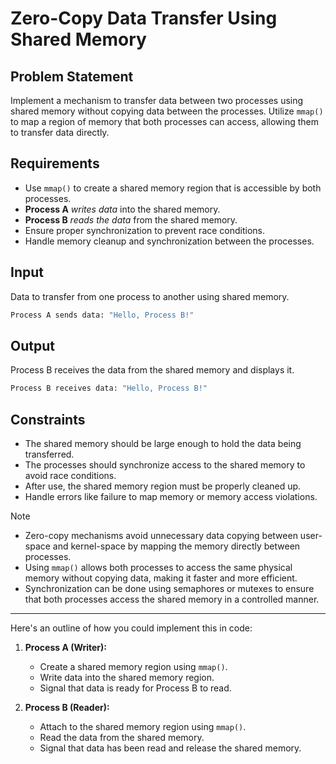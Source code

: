 # Zero-Copy Data Transfer Using Shared Memory

## Problem Statement

Implement a mechanism to transfer data between two processes using shared memory without copying data between the processes. Utilize `mmap()` to map a region of memory that both processes can access, allowing them to transfer data directly.

## Requirements

- Use `mmap()` to create a shared memory region that is accessible by both processes.
- **Process A** *writes data* into the shared memory.
- **Process B** *reads the data* from the shared memory.
- Ensure proper synchronization to prevent race conditions.
- Handle memory cleanup and synchronization between the processes.

## Input

Data to transfer from one process to another using shared memory.

```bash
Process A sends data: "Hello, Process B!"
```

## Output

Process B receives the data from the shared memory and displays it.

```bash
Process B receives data: "Hello, Process B!"
```

## Constraints

- The shared memory should be large enough to hold the data being transferred.
- The processes should synchronize access to the shared memory to avoid race conditions.
- After use, the shared memory region must be properly cleaned up.
- Handle errors like failure to map memory or memory access violations.

> [!NOTE]
>
> - Zero-copy mechanisms avoid unnecessary data copying between user-space and kernel-space by mapping the memory directly between processes.
> - Using `mmap()` allows both processes to access the same physical memory without copying data, making it faster and more efficient.
> - Synchronization can be done using semaphores or mutexes to ensure that both processes access the shared memory in a controlled manner.

---

Here's an outline of how you could implement this in code:

1. **Process A (Writer):**
   - Create a shared memory region using `mmap()`.
   - Write data into the shared memory region.
   - Signal that data is ready for Process B to read.

2. **Process B (Reader):**
   - Attach to the shared memory region using `mmap()`.
   - Read the data from the shared memory.
   - Signal that data has been read and release the shared memory.
